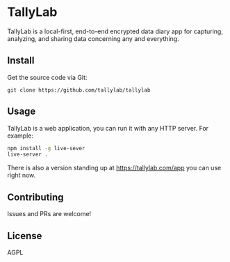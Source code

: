 # TallyLab

TallyLab is a local-first, end-to-end encrypted data diary app for capturing, analyzing, and sharing data concerning any and everything.

## Install

Get the source code via Git:

`git clone https://github.com/tallylab/tallylab`

## Usage

TallyLab is a web application, you can run it with any HTTP server. For example:

```bash
npm install -g live-sever
live-server .
```

There is also a version standing up at https://tallylab.com/app you can use right now.

## Contributing

Issues and PRs are welcome!

## License

AGPL
